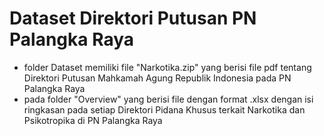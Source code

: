 # Dataset Direktori Putusan PN Palangka Raya
- folder Dataset memiliki file "Narkotika.zip" yang berisi file pdf tentang Direktori Putusan Mahkamah Agung Republik Indonesia pada PN Palangka Raya
- pada folder "Overview" yang berisi file dengan format .xlsx dengan isi ringkasan pada setiap Direktori Pidana Khusus terkait Narkotika dan Psikotropika di PN Palangka Raya
